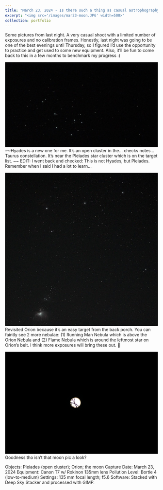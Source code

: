 ```yaml
---
title: "March 23, 2024 - Is there such a thing as casual astrophography? :)"
excerpt: "<img src='/images/mar23-moon.JPG' width=500>"
collection: portfolio
---
```



Some pictures from last night. A very casual shoot with a limited number of exposures and no calibration frames. Honestly, last night was going to be one of the best evenings until Thursday, so I figured I’d use the opportunity to practice and get used to some new equipment. Also, it’ll be fun to come back to this in a few months to benchmark my progress :)

![Pleiades](/images/mar23-pleiades.jpg)
~~Hyades is a new one for me. It’s an open cluster in the… checks notes… Taurus constellation. It’s near the Pleiades star cluster which is on the target list. ~~
EDIT: I went back and checked: This is not Hyades, but Pleiades. Remember when I said I had a lot to learn...

![Orion (again...)](/images/mar23-orion.jpg)
Revisited Orion because it’s an easy target from the back porch. You can faintly see 2 more nebulae: (1) Running Man Nebula which is above the Orion Nebula and (2) Flame Nebula which is around the leftmost star on Orion’s belt. I think more exposures will bring these out. 🤩

![Orion (again...)](/images/mar23-moon.JPG)
Goodness tho isn’t that moon pic a look?

Objects: Pleiades (open cluster); Orion; the moon
Capture Date: March 23, 2024
Equipment: Canon T7 w/ Rokinon 135mm lens
Pollution Level: Bortle 4 (low-to-medium)
Settings: 135 mm focal length; f5.6
Software: Stacked with Deep Sky Stacker and processed with GIMP.
